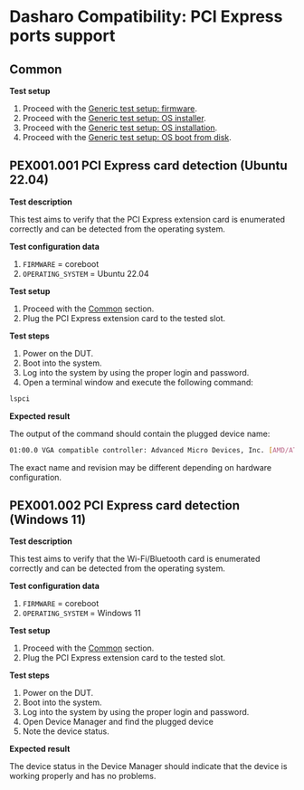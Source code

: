 # Dasharo Compatibility: PCI Express ports support

## Common

**Test setup**

1. Proceed with the
    [Generic test setup: firmware](../../generic-test-setup#firmware).
2. Proceed with the
    [Generic test setup: OS installer](../../generic-test-setup#os-installer).
3. Proceed with the
    [Generic test setup: OS installation](../../generic-test-setup#os-installation).
4. Proceed with the
    [Generic test setup: OS boot from disk](../../generic-test-setup#os-boot-from-disk).

## PEX001.001 PCI Express card detection (Ubuntu 22.04)

**Test description**

This test aims to verify that the PCI Express extension card is enumerated
correctly and can be detected from the operating system.

**Test configuration data**

1. `FIRMWARE` = coreboot
2. `OPERATING_SYSTEM` = Ubuntu 22.04

**Test setup**

1. Proceed with the [Common](#common) section.
2. Plug the PCI Express extension card to the tested slot.

**Test steps**

1. Power on the DUT.
2. Boot into the system.
3. Log into the system by using the proper login and password.
4. Open a terminal window and execute the following command:

```bash
lspci
```

**Expected result**

The output of the command should contain the plugged device name:

```bash
01:00.0 VGA compatible controller: Advanced Micro Devices, Inc. [AMD/ATI] Turks PRO [Radeon HD 7570]
```

The exact name and revision may be different depending on hardware configuration.

## PEX001.002 PCI Express card detection (Windows 11)

**Test description**

This test aims to verify that the Wi-Fi/Bluetooth card is enumerated correctly
and can be detected from the operating system.

**Test configuration data**

1. `FIRMWARE` = coreboot
2. `OPERATING_SYSTEM` = Windows 11

**Test setup**

1. Proceed with the [Common](#common) section.
2. Plug the PCI Express extension card to the tested slot.

**Test steps**

1. Power on the DUT.
2. Boot into the system.
3. Log into the system by using the proper login and password.
4. Open Device Manager and find the plugged device
5. Note the device status.

**Expected result**

The device status in the Device Manager should indicate that the device is
working properly and has no problems.
